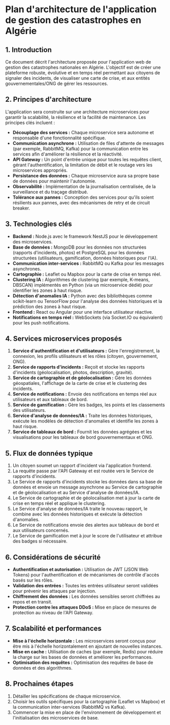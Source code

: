 # Plan d'architecture de l'application de gestion des catastrophes en Algérie

## 1. Introduction

Ce document décrit l'architecture proposée pour l'application web de gestion des catastrophes nationales en Algérie. L'objectif est de créer une plateforme robuste, évolutive et en temps réel permettant aux citoyens de signaler des incidents, de visualiser une carte de crise, et aux entités gouvernementales/ONG de gérer les ressources.

## 2. Principes d'architecture

L'application sera construite sur une architecture microservices pour garantir la scalabilité, la résilience et la facilité de maintenance. Les principes clés incluent :

*   **Découplage des services :** Chaque microservice sera autonome et responsable d'une fonctionnalité spécifique.
*   **Communication asynchrone :** Utilisation de files d'attente de messages (par exemple, RabbitMQ, Kafka) pour la communication entre les services afin d'améliorer la résilience et la réactivité.
*   **API Gateway :** Un point d'entrée unique pour toutes les requêtes client, gérant l'authentification, la limitation de débit et le routage vers les microservices appropriés.
*   **Persistance des données :** Chaque microservice aura sa propre base de données pour maintenir l'autonomie.
*   **Observabilité :** Implémentation de la journalisation centralisée, de la surveillance et du traçage distribué.
*   **Tolérance aux pannes :** Conception des services pour qu'ils soient résilients aux pannes, avec des mécanismes de retry et de circuit breaker.

## 3. Technologies clés

*   **Backend :** Node.js avec le framework NestJS pour le développement des microservices.
*   **Base de données :** MongoDB pour les données non structurées (rapports d'incidents, photos) et PostgreSQL pour les données structurées (utilisateurs, gamification, données historiques pour l'IA).
*   **Communication inter-services :** RabbitMQ ou Kafka pour les messages asynchrones.
*   **Cartographie :** Leaflet ou Mapbox pour la carte de crise en temps réel.
*   **Clustering IA :** Algorithmes de clustering (par exemple, K-means, DBSCAN) implémentés en Python (via un microservice dédié) pour identifier les zones à haut risque.
*   **Détection d'anomalies IA :** Python avec des bibliothèques comme scikit-learn ou TensorFlow pour l'analyse des données historiques et la prédiction des zones à haut risque.
*   **Frontend :** React ou Angular pour une interface utilisateur réactive.
*   **Notifications en temps réel :** WebSockets (via Socket.IO ou équivalent) pour les push notifications.

## 4. Services microservices proposés

1.  **Service d'authentification et d'utilisateurs :** Gère l'enregistrement, la connexion, les profils utilisateurs et les rôles (citoyen, gouvernement, ONG).
2.  **Service de rapports d'incidents :** Reçoit et stocke les rapports d'incidents (géolocalisation, photos, description, gravité).
3.  **Service de cartographie et de géolocalisation :** Gère les données géospatiales, l'affichage de la carte de crise et le clustering des incidents.
4.  **Service de notifications :** Envoie des notifications en temps réel aux utilisateurs et aux tableaux de bord.
5.  **Service de gamification :** Gère les badges, les points et les classements des utilisateurs.
6.  **Service d'analyse de données/IA :** Traite les données historiques, exécute les modèles de détection d'anomalies et identifie les zones à haut risque.
7.  **Service de tableaux de bord :** Fournit les données agrégées et les visualisations pour les tableaux de bord gouvernementaux et ONG.

## 5. Flux de données typique

1.  Un citoyen soumet un rapport d'incident via l'application frontend.
2.  La requête passe par l'API Gateway et est routée vers le Service de rapports d'incidents.
3.  Le Service de rapports d'incidents stocke les données dans sa base de données et envoie un message asynchrone au Service de cartographie et de géolocalisation et au Service d'analyse de données/IA.
4.  Le Service de cartographie et de géolocalisation met à jour la carte de crise en temps réel et applique le clustering.
5.  Le Service d'analyse de données/IA traite le nouveau rapport, le combine avec les données historiques et exécute la détection d'anomalies.
6.  Le Service de notifications envoie des alertes aux tableaux de bord et aux utilisateurs concernés.
7.  Le Service de gamification met à jour le score de l'utilisateur et attribue des badges si nécessaire.

## 6. Considérations de sécurité

*   **Authentification et autorisation :** Utilisation de JWT (JSON Web Tokens) pour l'authentification et de mécanismes de contrôle d'accès basés sur les rôles.
*   **Validation des entrées :** Toutes les entrées utilisateur seront validées pour prévenir les attaques par injection.
*   **Chiffrement des données :** Les données sensibles seront chiffrées au repos et en transit.
*   **Protection contre les attaques DDoS :** Mise en place de mesures de protection au niveau de l'API Gateway.

## 7. Scalabilité et performances

*   **Mise à l'échelle horizontale :** Les microservices seront conçus pour être mis à l'échelle horizontalement en ajoutant de nouvelles instances.
*   **Mise en cache :** Utilisation de caches (par exemple, Redis) pour réduire la charge sur les bases de données et améliorer les performances.
*   **Optimisation des requêtes :** Optimisation des requêtes de base de données et des algorithmes.

## 8. Prochaines étapes

1.  Détailler les spécifications de chaque microservice.
2.  Choisir les outils spécifiques pour la cartographie (Leaflet vs Mapbox) et la communication inter-services (RabbitMQ vs Kafka).
3.  Commencer la mise en place de l'environnement de développement et l'initialisation des microservices de base.

